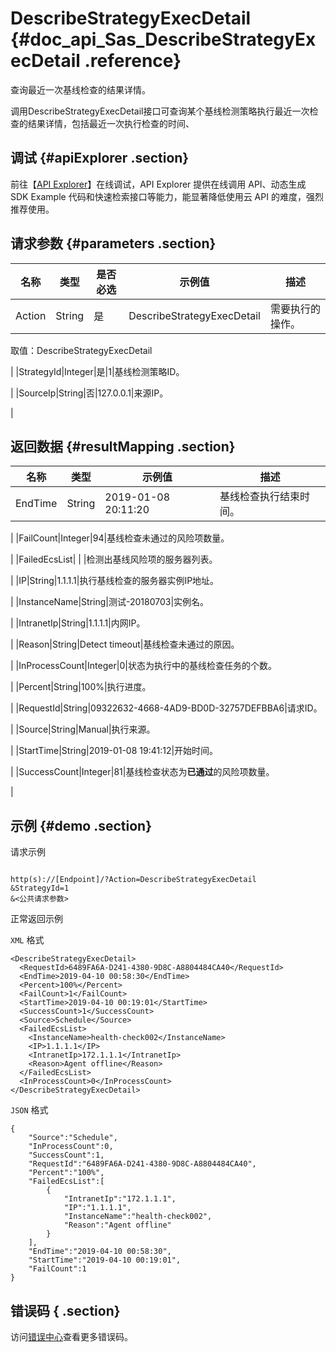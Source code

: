 # DescribeStrategyExecDetail {#doc_api_Sas_DescribeStrategyExecDetail .reference}

查询最近一次基线检查的结果详情。

调用DescribeStrategyExecDetail接口可查询某个基线检测策略执行最近一次检查的结果详情，包括最近一次执行检查的时间、

## 调试 {#apiExplorer .section}

前往【[API Explorer](https://api.aliyun.com/#product=Sas&api=DescribeStrategyExecDetail)】在线调试，API Explorer 提供在线调用 API、动态生成 SDK Example 代码和快速检索接口等能力，能显著降低使用云 API 的难度，强烈推荐使用。

## 请求参数 {#parameters .section}

|名称|类型|是否必选|示例值|描述|
|--|--|----|---|--|
|Action|String|是|DescribeStrategyExecDetail|需要执行的操作。

 取值：DescribeStrategyExecDetail

 |
|StrategyId|Integer|是|1|基线检测策略ID。

 |
|SourceIp|String|否|127.0.0.1|来源IP。

 |

## 返回数据 {#resultMapping .section}

|名称|类型|示例值|描述|
|--|--|---|--|
|EndTime|String|2019-01-08 20:11:20|基线检查执行结束时间。

 |
|FailCount|Integer|94|基线检查未通过的风险项数量。

 |
|FailedEcsList| | |检测出基线风险项的服务器列表。

 |
|IP|String|1.1.1.1|执行基线检查的服务器实例IP地址。

 |
|InstanceName|String|测试-20180703|实例名。

 |
|IntranetIp|String|1.1.1.1|内网IP。

 |
|Reason|String|Detect timeout|基线检查未通过的原因。

 |
|InProcessCount|Integer|0|状态为执行中的基线检查任务的个数。

 |
|Percent|String|100%|执行进度。

 |
|RequestId|String|09322632-4668-4AD9-BD0D-32757DEFBBA6|请求ID。

 |
|Source|String|Manual|执行来源。

 |
|StartTime|String|2019-01-08 19:41:12|开始时间。

 |
|SuccessCount|Integer|81|基线检查状态为**已通过**的风险项数量。

 |

## 示例 {#demo .section}

请求示例

``` {#request_demo}

http(s)://[Endpoint]/?Action=DescribeStrategyExecDetail
&StrategyId=1
&<公共请求参数>

```

正常返回示例

`XML` 格式

``` {#xml_return_success_demo}
<DescribeStrategyExecDetail>
  <RequestId>6489FA6A-D241-4380-9D8C-A8804484CA40</RequestId>
  <EndTime>2019-04-10 00:58:30</EndTime>
  <Percent>100%</Percent>
  <FailCount>1</FailCount>
  <StartTime>2019-04-10 00:19:01</StartTime>
  <SuccessCount>1</SuccessCount>
  <Source>Schedule</Source>
  <FailedEcsList>
    <InstanceName>health-check002</InstanceName>
    <IP>1.1.1.1</IP>
    <IntranetIp>172.1.1.1</IntranetIp>
    <Reason>Agent offline</Reason>
  </FailedEcsList>
  <InProcessCount>0</InProcessCount>
</DescribeStrategyExecDetail>

```

`JSON` 格式

``` {#json_return_success_demo}
{
	"Source":"Schedule",
	"InProcessCount":0,
	"SuccessCount":1,
	"RequestId":"6489FA6A-D241-4380-9D8C-A8804484CA40",
	"Percent":"100%",
	"FailedEcsList":[
		{
			"IntranetIp":"172.1.1.1",
			"IP":"1.1.1.1",
			"InstanceName":"health-check002",
			"Reason":"Agent offline"
		}
	],
	"EndTime":"2019-04-10 00:58:30",
	"StartTime":"2019-04-10 00:19:01",
	"FailCount":1
}
```

## 错误码 { .section}

访问[错误中心](https://error-center.alibabacloud.com/status/product/Sas)查看更多错误码。

